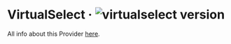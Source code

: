 # VirtualSelect · ![virtualselect version](https://img.shields.io/badge/version-v1.0.37-informational)

All info about this Provider <a href="https://sa-si-dev.github.io/virtual-select/#/">here</a>.
